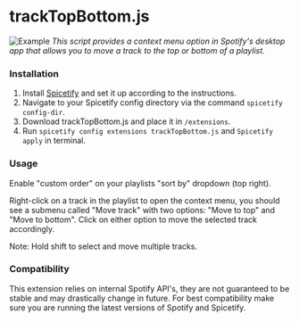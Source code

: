 # trackTopBottom.js

![Example](example.png)
*This script provides a context menu option in Spotify's desktop app that allows you to move a track to the top or bottom of a playlist.*

### Installation
1. Install [Spicetify](https://spicetify.app) and set it up according to the instructions.
2. Navigate to your Spicetify config directory via the command `spicetify config-dir`.
3. Download trackTopBottom.js and place it in `/extensions`.
4. Run `spicetify config extensions trackTopBottom.js` and `Spicetify apply` in terminal.

### Usage
Enable "custom order" on your playlists "sort by" dropdown (top right).

Right-click on a track in the playlist to open the context menu, you should see a submenu called "Move track" with two options: "Move to top" and "Move to bottom".
Click on either option to move the selected track accordingly.

Note: Hold shift to select and move multiple tracks.

### Compatibility
This extension relies on internal Spotify API's, they are not guaranteed to be stable and may drastically change in future. For best compatibility make sure you are running the latest versions of Spotify and Spicetify.